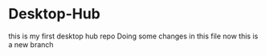 # Desktop-Hub
 this is my first desktop hub repo
 Doing some changes in this file 
 now this is a new branch